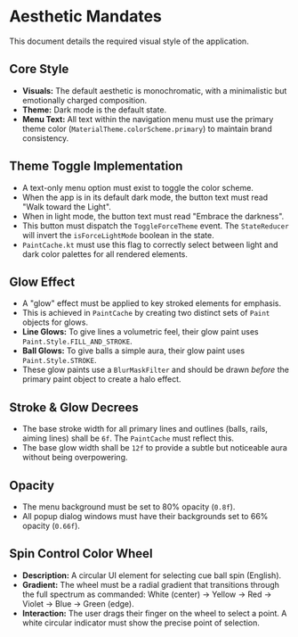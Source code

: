 # Aesthetic Mandates

This document details the required visual style of the application.
## Core Style
* **Visuals:** The default aesthetic is monochromatic, with a minimalistic but emotionally charged composition.
* **Theme:** Dark mode is the default state.
* **Menu Text:** All text within the navigation menu must use the primary theme color (`MaterialTheme.colorScheme.primary`) to maintain brand consistency.
## Theme Toggle Implementation
* A text-only menu option must exist to toggle the color scheme.
* When the app is in its default dark mode, the button text must read "Walk toward the Light".
* When in light mode, the button text must read "Embrace the darkness".
* This button must dispatch the `ToggleForceTheme` event. The `StateReducer` will invert the `isForceLightMode` boolean in the state.
* `PaintCache.kt` must use this flag to correctly select between light and dark color palettes for all rendered elements.
## Glow Effect
* A "glow" effect must be applied to key stroked elements for emphasis.
* This is achieved in `PaintCache` by creating two distinct sets of `Paint` objects for glows.
* **Line Glows:** To give lines a volumetric feel, their glow paint uses `Paint.Style.FILL_AND_STROKE`.
* **Ball Glows:** To give balls a simple aura, their glow paint uses `Paint.Style.STROKE`.
* These glow paints use a `BlurMaskFilter` and should be drawn *before* the primary paint object to create a halo effect.
## Stroke & Glow Decrees
* The base stroke width for all primary lines and outlines (balls, rails, aiming lines) shall be `6f`. The `PaintCache` must reflect this.
* The base glow width shall be `12f` to provide a subtle but noticeable aura without being overpowering.
## Opacity
* The menu background must be set to 80% opacity (`0.8f`).
* All popup dialog windows must have their backgrounds set to 66% opacity (`0.66f`).
## Spin Control Color Wheel
* **Description:** A circular UI element for selecting cue ball spin (English).
* **Gradient:** The wheel must be a radial gradient that transitions through the full spectrum as commanded: White (center) -> Yellow -> Red -> Violet -> Blue -> Green (edge).
* **Interaction:** The user drags their finger on the wheel to select a point. A white circular indicator must show the precise point of selection.